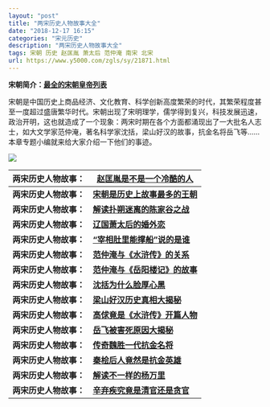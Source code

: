```yaml
---
layout: "post"
title: "两宋历史人物故事大全"
date: "2018-12-17 16:15"
categories: "宋元历史"
description: "两宋历史人物故事大全"
tags: 宋朝 历史 赵匡胤 萧太后 范仲淹 南宋 北宋
url: https://www.y5000.com/zgls/sy/21871.html
---
```






**宋朝简介：[最全的宋朝皇帝列表](https://www.y5000.com/zgls/sy/19310.html "宋朝十六位皇帝介绍大全")**

宋朝是中国历史上商品经济、文化教育、科学创新高度繁荣的时代，其繁荣程度甚至一度超过盛唐繁华时代。宋朝出现了宋明理学，儒学得到复兴，科技发展迅速，政治开明，这也就造成了一个现象：两宋时期在各个方面都涌现出了一大批名人志士，如大文学家范仲淹，著名科学家沈括，梁山好汉的故事，抗金名将岳飞等……本章专题小编就来给大家介绍一下他们的事迹。

![](https://img.y5000.com/uploads/allimg/170525/8-1F525103514G6.jpg)

**两宋历史人物故事：** |  **[赵匡胤是不是一个冷酷的人](https://www.y5000.com/zgls/sy/21839.html)**  
---|---  
**两宋历史人物故事：** |  **[宋朝是历史上故事最多的王朝](https://www.y5000.com/zgls/sy/21840.html)**  
**两宋历史人物故事：** |  **[解读扑朔迷离的陈家谷之战](https://www.y5000.com/zgls/sy/21843.html)**  
**两宋历史人物故事：** |  **[辽国萧太后的婚外恋](https://www.y5000.com/zgls/sy/21845.html)**  
**两宋历史人物故事：** |  **[“宰相肚里能撑船”说的是谁](https://www.y5000.com/zgls/sy/21846.html)**  
**两宋历史人物故事：** |  **[范仲淹与《水浒传》的关系](https://www.y5000.com/zgls/sy/21849.html)**  
**两宋历史人物故事：** |  **[范仲淹与《岳阳楼记》的故事](https://www.y5000.com/zgls/sy/21851.html)**  
**两宋历史人物故事：** |  **[沈括为什么脸厚心黑](https://www.y5000.com/zgls/sy/21853.html)**  
**两宋历史人物故事：** |  **[梁山好汉历史真相大揭秘](https://www.y5000.com/zgls/sy/21856.html)**  
**两宋历史人物故事：** |  **[高俅竟是《水浒传》开篇人物](https://www.y5000.com/zgls/sy/21857.html)**  
**两宋历史人物故事：** |  **[岳飞被害死原因大揭秘](https://www.y5000.com/zgls/sy/21859.html)**  
**两宋历史人物故事：** |  **[传奇魏胜一代抗金名将](https://www.y5000.com/zgls/sy/21865.html)**  
**两宋历史人物故事：** |  **[秦桧后人竟然是抗金英雄](https://www.y5000.com/zgls/sy/21866.html)**  
**两宋历史人物故事：** |  **[解读不一样的杨万里](https://www.y5000.com/zgls/sy/21867.html)**  
**两宋历史人物故事：** |  **[辛弃疾究竟是清官还是贪官](https://www.y5000.com/zgls/sy/21868.html)**
